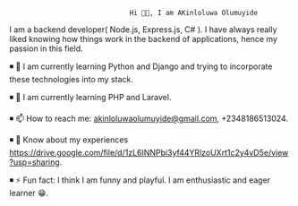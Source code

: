                                   Hi 🖐🏾, I am AKinloluwa Olumuyide
                                                         
I am a backend developer( Node.js, Express.js, C# ). I have always really liked knowing how things work in the backend of applications, hence my passion in this field.

◾ 🔭 I am currently learning Python and Django and trying to incorporate these technologies into my stack.

◾ 🌱 I am currently learning PHP and Laravel.

◾ 📫 How to reach me: akinloluwaolumuyide@gmail.com, +2348186513024.

◾ 📄 Know about my experiences https://drive.google.com/file/d/1zL6INNPbi3yf44YRlzoUXrt1c2y4vD5e/view?usp=sharing.

◾ ⚡ Fun fact: I think I am funny and playful. I am enthusiastic and eager learner 😁.

